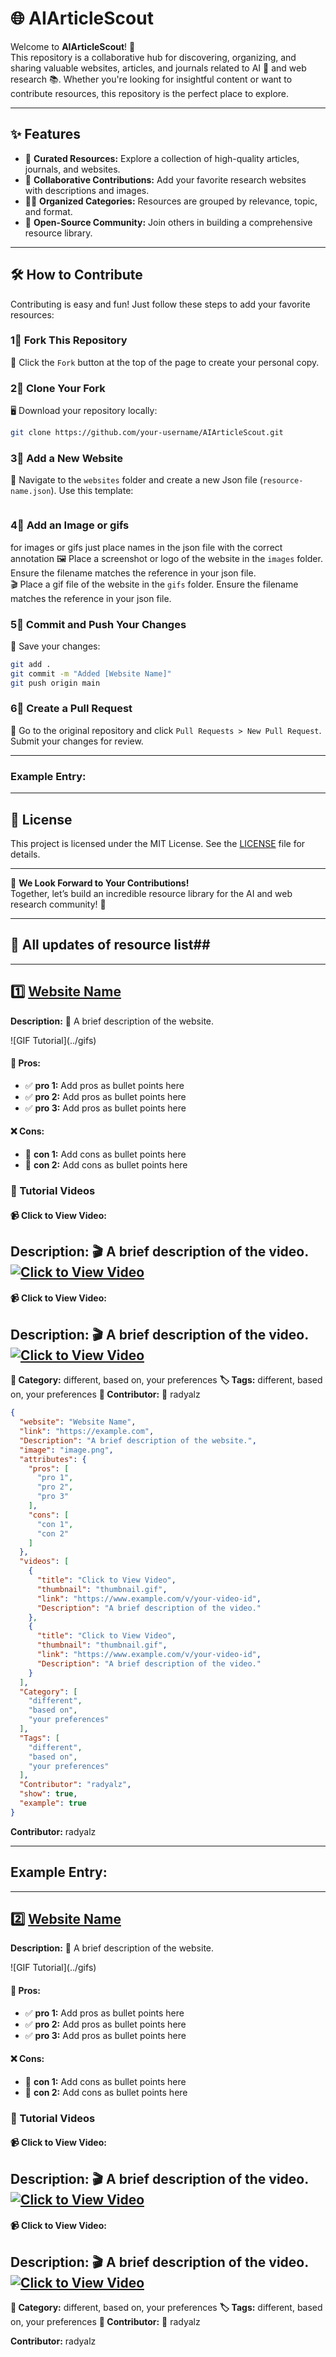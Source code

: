 # 🌐 AIArticleScout  

Welcome to **AIArticleScout**! 🚀  
This repository is a collaborative hub for discovering, organizing, and sharing valuable websites, articles, and journals related to AI 🤖 and web research 📚. Whether you're looking for insightful content or want to contribute resources, this repository is the perfect place to explore.  

---

## ✨ Features  

- 🎯 **Curated Resources:** Explore a collection of high-quality articles, journals, and websites.  
- 🤝 **Collaborative Contributions:** Add your favorite research websites with descriptions and images.  
- 💂️‍♀️ **Organized Categories:** Resources are grouped by relevance, topic, and format.  
- 🌟 **Open-Source Community:** Join others in building a comprehensive resource library.  

---

## 🛠️ How to Contribute  

Contributing is easy and fun! Just follow these steps to add your favorite resources:  

### 1⃣ Fork This Repository  
🔗 Click the `Fork` button at the top of the page to create your personal copy.  

### 2⃣ Clone Your Fork  
🖥️ Download your repository locally:  
```bash  
git clone https://github.com/your-username/AIArticleScout.git  
```  

### 3⃣ Add a New Website  
📄 Navigate to the `websites` folder and create a new Json file (`resource-name.json`). Use this template:  
```
```
### 4⃣ Add an Image or gifs
for images or gifs just place names in the json file with the correct annotation
🖼️ Place a screenshot or logo of the website in the `images` folder. Ensure the filename matches the reference in your json file.  
🎬 Place a gif file of the website in the `gifs` folder. Ensure the filename matches the reference in your json file. 

### 5⃣ Commit and Push Your Changes  
💾 Save your changes:  
```bash  
git add .  
git commit -m "Added [Website Name]"  
git push origin main  
```  

### 6⃣ Create a Pull Request  
🔄 Go to the original repository and click `Pull Requests > New Pull Request`. Submit your changes for review.  

---

### Example Entry:  

---

## 📜 License  

This project is licensed under the MIT License. See the [LICENSE](LICENSE) file for details.  

---

👋 **We Look Forward to Your Contributions!**  
Together, let’s build an incredible resource library for the AI and web research community! 🌟

---

## 📖 All updates of resource list## 

---
## 1️⃣ [Website Name](https://example.com)
**Description:** 📝 A brief description of the website.

![GIF Tutorial](../gifs\)

#### 🌟 Pros:
- ✅ **pro 1:** Add pros as bullet points here
- ✅ **pro 2:** Add pros as bullet points here
- ✅ **pro 3:** Add pros as bullet points here
#### ❌ Cons:
- 🚫 **con 1:** Add cons as bullet points here
- 🚫 **con 2:** Add cons as bullet points here

### 🎥 Tutorial Videos
#### 📹 Click to View Video:
**Description:** 🎬 A brief description of the video.
[![Click to View Video](thumbnail.gif)](https://www.example.com/v/your-video-id)
---
#### 📹 Click to View Video:
**Description:** 🎬 A brief description of the video.
[![Click to View Video](thumbnail.gif)](https://www.example.com/v/your-video-id)
---

**🔖 Category:** different, based on, your preferences
**🏷️ Tags:** different, based on, your preferences
**🤝 Contributor:** 🎤 radyalz

```json
{
  "website": "Website Name",
  "link": "https://example.com",
  "Description": "A brief description of the website.",
  "image": "image.png",
  "attributes": {
    "pros": [
      "pro 1",
      "pro 2",
      "pro 3"
    ],
    "cons": [
      "con 1",
      "con 2"
    ]
  },
  "videos": [
    {
      "title": "Click to View Video",
      "thumbnail": "thumbnail.gif",
      "link": "https://www.example.com/v/your-video-id",
      "Description": "A brief description of the video."
    },
    {
      "title": "Click to View Video",
      "thumbnail": "thumbnail.gif",
      "link": "https://www.example.com/v/your-video-id",
      "Description": "A brief description of the video."
    }
  ],
  "Category": [
    "different",
    "based on",
    "your preferences"
  ],
  "Tags": [
    "different",
    "based on",
    "your preferences"
  ],
  "Contributor": "radyalz",
  "show": true,
  "example": true
}
```

**Contributor:** radyalz


---
## Example Entry:


---
## 2️⃣ [Website Name](https://example.com)
**Description:** 📝 A brief description of the website.

![GIF Tutorial](../gifs\)

#### 🌟 Pros:
- ✅ **pro 1:** Add pros as bullet points here
- ✅ **pro 2:** Add pros as bullet points here
- ✅ **pro 3:** Add pros as bullet points here
#### ❌ Cons:
- 🚫 **con 1:** Add cons as bullet points here
- 🚫 **con 2:** Add cons as bullet points here

### 🎥 Tutorial Videos
#### 📹 Click to View Video:
**Description:** 🎬 A brief description of the video.
[![Click to View Video](thumbnail.gif)](https://www.example.com/v/your-video-id)
---
#### 📹 Click to View Video:
**Description:** 🎬 A brief description of the video.
[![Click to View Video](thumbnail.gif)](https://www.example.com/v/your-video-id)
---

**🔖 Category:** different, based on, your preferences
**🏷️ Tags:** different, based on, your preferences
**🤝 Contributor:** 🎤 radyalz

**Contributor:** radyalz

